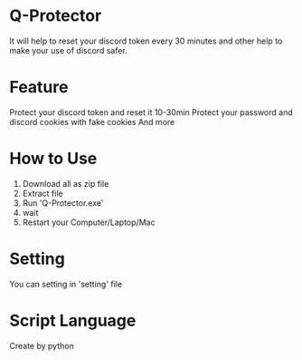 # Q-Protector
It will help to reset your discord token every 30 minutes and other help to make your use of discord safer.

# Feature
Protect your discord token and reset it 10-30min
Protect your password and discord cookies with fake cookies
And more

# How to Use
1. Download all as zip file
2. Extract file
3. Run 'Q-Protector.exe'
4. wait
5. Restart your Computer/Laptop/Mac

# Setting
You can setting in 'setting' file

# Script Language
Create by python
